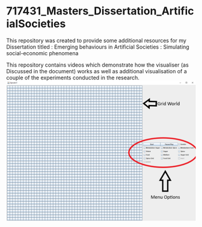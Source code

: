# 717431_Masters_Dissertation_ArtificialSocieties
This repository was created to provide some additional resources for my Dissertation titled : Emerging behaviours in Artificial Societies : Simulating social-economic phenomena

This repository contains videos which demonstrate how the visualiser (as Discussed in the document) works as well as additional
visualisation of a couple of the experiments conducted in the research.
![alt text](https://github.com/BrandenIngram/717431_Masters_Dissertation_ArtificialSocieties/blob/master/standalonemenu.png)
